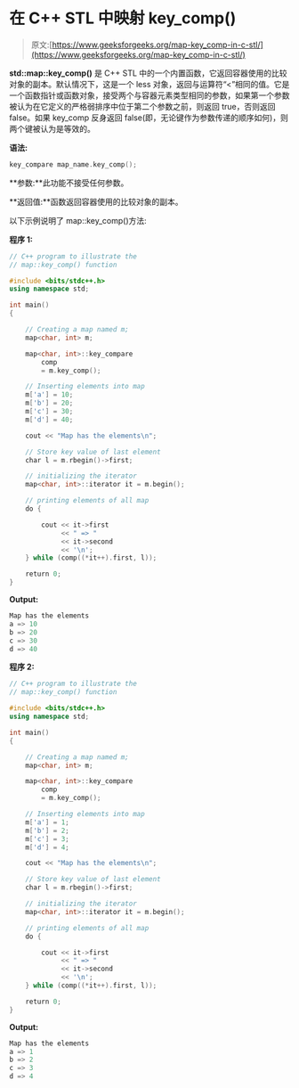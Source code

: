 # 在 C++ STL 中映射 key_comp()

> 原文:[https://www.geeksforgeeks.org/map-key_comp-in-c-stl/](https://www.geeksforgeeks.org/map-key_comp-in-c-stl/)

**std::map::key_comp()** 是 C++ STL 中的一个内置函数，它返回容器使用的比较对象的副本。默认情况下，这是一个 less 对象，返回与运算符“<”相同的值。它是一个函数指针或函数对象，接受两个与容器元素类型相同的参数，如果第一个参数被认为在它定义的严格弱排序中位于第二个参数之前，则返回 true，否则返回 false。如果 key_comp 反身返回 false(即，无论键作为参数传递的顺序如何)，则两个键被认为是等效的。

**语法:**

```cpp
key_compare map_name.key_comp();
```

**参数:**此功能不接受任何参数。

**返回值:**函数返回容器使用的比较对象的副本。

以下示例说明了 map::key_comp()方法:

**程序 1:**

```cpp
// C++ program to illustrate the
// map::key_comp() function

#include <bits/stdc++.h>
using namespace std;

int main()
{

    // Creating a map named m;
    map<char, int> m;

    map<char, int>::key_compare
        comp
        = m.key_comp();

    // Inserting elements into map
    m['a'] = 10;
    m['b'] = 20;
    m['c'] = 30;
    m['d'] = 40;

    cout << "Map has the elements\n";

    // Store key value of last element
    char l = m.rbegin()->first;

    // initializing the iterator
    map<char, int>::iterator it = m.begin();

    // printing elements of all map
    do {

        cout << it->first
             << " => "
             << it->second
             << '\n';
    } while (comp((*it++).first, l));

    return 0;
}
```

**Output:**

```cpp
Map has the elements
a => 10
b => 20
c => 30
d => 40

```

**程序 2:**

```cpp
// C++ program to illustrate the
// map::key_comp() function

#include <bits/stdc++.h>
using namespace std;

int main()
{

    // Creating a map named m;
    map<char, int> m;

    map<char, int>::key_compare
        comp
        = m.key_comp();

    // Inserting elements into map
    m['a'] = 1;
    m['b'] = 2;
    m['c'] = 3;
    m['d'] = 4;

    cout << "Map has the elements\n";

    // Store key value of last element
    char l = m.rbegin()->first;

    // initializing the iterator
    map<char, int>::iterator it = m.begin();

    // printing elements of all map
    do {

        cout << it->first
             << " => "
             << it->second
             << '\n';
    } while (comp((*it++).first, l));

    return 0;
}
```

**Output:**

```cpp
Map has the elements
a => 1
b => 2
c => 3
d => 4

```